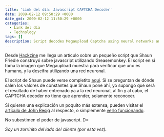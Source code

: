 ```yaml
---
title: 'Link del día: Javascript CAPTCHA Decoder'
date: 2009-02-12 09:50:29 +0000
date_gmt: 2009-02-12 11:50:29 +0000
categories:
  - Link del día
  - Technology
tags: []
description: Script decodes Megaupload Captcha using neural networks and JavaScript.
---
```



Desde [Hackzine](http://www.hackszine.com/blog/archive/2009/01/javascript_captcha_decoder.html?CMP=OTC-7G2N43923558) me llega un artículo sobre un pequeño script que Shaun Friedle construyó sobre javascript utilizando Greasemonkey. El script en sí toma la imagen que Megaupload muestra para verificar que uno es humano, y la descifra utilizando una red neuronal.

El script de Shaun puede verse completito [aquí](http://userscripts.org/scripts/review/38736). Si se preguntan de dónde salen los valores de constantes que Shaun pone ahí, yo supongo que será el resultado de haber entrenado ya a la red neuronal, al fin y al cabo, el CAPTCHA decoder no tiene que aprender, solamente reconocer.

Si quieren una explicación un poquito más extensa, pueden visitar el [artículo de John  Resig](http://ejohn.org/blog/ocr-and-neural-nets-in-javascript/) al respecto, o simplemente [verlo funcionando](http://herecomethelizards.co.uk/mu_captcha/).

No subestimen el poder de javascript. D=

_Soy un zorrinito del lado del cliente (por esta vez)._
